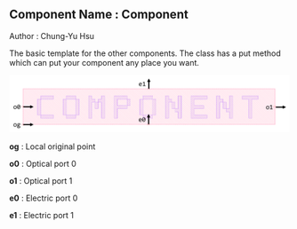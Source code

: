 ## Component Name : Component
Author : Chung-Yu Hsu

The basic template for the other components. The class has a put method which can put your component any place you want.

![Component layout](image/layout.png)

**og** : Local original point

**o0** : Optical port 0

**o1** : Optical port 1

**e0** : Electric port 0

**e1** : Electric port 1
